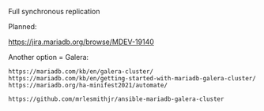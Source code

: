 Full synchronous replication

Planned:

https://jira.mariadb.org/browse/MDEV-19140

Another option = Galera:

    https://mariadb.com/kb/en/galera-cluster/
    https://mariadb.com/kb/en/getting-started-with-mariadb-galera-cluster/
    https://mariadb.org/ha-minifest2021/automate/

    https://github.com/mrlesmithjr/ansible-mariadb-galera-cluster
